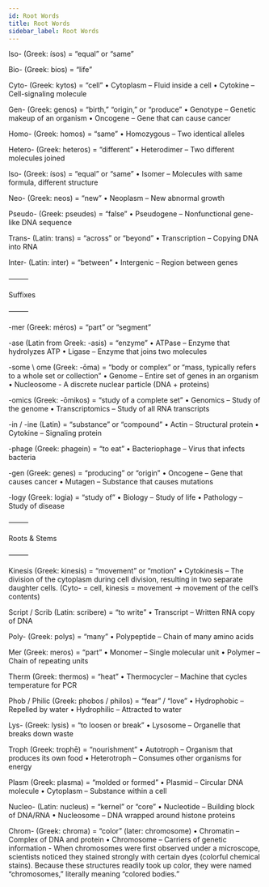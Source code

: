 ```yaml
---
id: Root Words
title: Root Words
sidebar_label: Root Words
---
```


Iso- (Greek: ísos) = “equal” or “same”

Bio- (Greek: bios) = “life”

Cyto- (Greek: kytos) = “cell”
	•	Cytoplasm – Fluid inside a cell
	•	Cytokine – Cell-signaling molecule

Gen- (Greek: genos) = “birth,” “origin,” or “produce”
	•	Genotype – Genetic makeup of an organism
	•	Oncogene – Gene that can cause cancer

Homo- (Greek: homos) = “same”
	•	Homozygous – Two identical alleles

Hetero- (Greek: heteros) = “different”
	•	Heterodimer – Two different molecules joined

Iso- (Greek: ísos) = “equal” or “same”
	•	Isomer – Molecules with same formula, different structure

Neo- (Greek: neos) = “new”
	•	Neoplasm – New abnormal growth

Pseudo- (Greek: pseudes) = “false”
	•	Pseudogene – Nonfunctional gene-like DNA sequence

Trans- (Latin: trans) = “across” or “beyond”
	•	Transcription – Copying DNA into RNA

Inter- (Latin: inter) = “between”
	•	Intergenic – Region between genes

⸻

Suffixes

⸻

-mer (Greek: méros) = “part” or “segment”

-ase (Latin from Greek: -asis) = “enzyme”
	•	ATPase – Enzyme that hydrolyzes ATP
	•	Ligase – Enzyme that joins two molecules

-some \ ome (Greek: -ōma) = “body or complex” or “mass, typically refers to a whole set or collection”
	•	Genome – Entire set of genes in an organism
    •	Nucleosome - A discrete nuclear particle (DNA + proteins)
    

-omics (Greek: -ōmikos) = “study of a complete set”
	•	Genomics – Study of the genome
	•	Transcriptomics – Study of all RNA transcripts

-in / -ine (Latin) = “substance” or “compound”
	•	Actin – Structural protein
	•	Cytokine – Signaling protein

-phage (Greek: phagein) = “to eat”
	•	Bacteriophage – Virus that infects bacteria

-gen (Greek: genes) = “producing” or “origin”
	•	Oncogene – Gene that causes cancer
	•	Mutagen – Substance that causes mutations

-logy (Greek: logia) = “study of”
	•	Biology – Study of life
	•	Pathology – Study of disease

⸻

Roots & Stems

⸻

Kinesis (Greek: kinesis) = “movement” or “motion”
	•	Cytokinesis – The division of the cytoplasm during cell division, resulting in two separate daughter cells. (Cyto- = cell, kinesis = movement → movement of the cell’s contents)

Script / Scrib (Latin: scribere) = “to write”
	•	Transcript – Written RNA copy of DNA

Poly- (Greek: polys) = “many”
	•	Polypeptide – Chain of many amino acids

Mer (Greek: meros) = “part”
	•	Monomer – Single molecular unit
	•	Polymer – Chain of repeating units

Therm (Greek: thermos) = “heat”
	•	Thermocycler – Machine that cycles temperature for PCR

Phob / Philic (Greek: phobos / philos) = “fear” / “love”
	•	Hydrophobic – Repelled by water
	•	Hydrophilic – Attracted to water

Lys- (Greek: lysis) = “to loosen or break”
	•	Lysosome – Organelle that breaks down waste

Troph (Greek: trophē) = “nourishment”
	•	Autotroph – Organism that produces its own food
	•	Heterotroph – Consumes other organisms for energy

Plasm (Greek: plasma) = “molded or formed”
	•	Plasmid – Circular DNA molecule
	•	Cytoplasm – Substance within a cell

Nucleo- (Latin: nucleus) = “kernel” or “core”
	•	Nucleotide – Building block of DNA/RNA
	•	Nucleosome – DNA wrapped around histone proteins

Chrom- (Greek: chroma) = “color” (later: chromosome)
	•	Chromatin – Complex of DNA and protein
	•	Chromosome – Carriers of genetic information - When chromosomes were first observed under a microscope, scientists noticed they stained strongly with certain dyes (colorful chemical stains). Because these structures readily took up color, they were named “chromosomes,” literally meaning “colored bodies.”